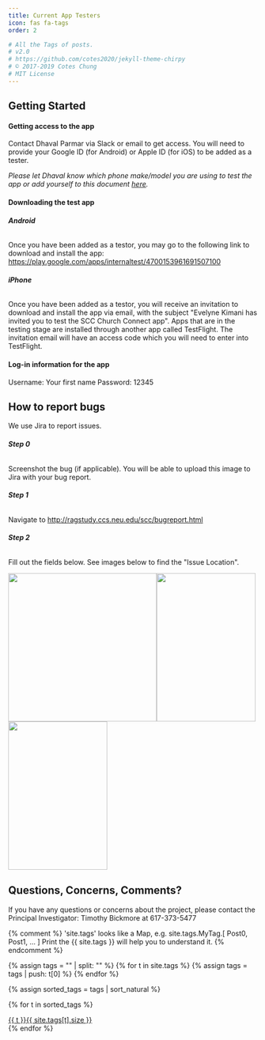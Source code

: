 ```yaml
---
title: Current App Testers
icon: fas fa-tags
order: 2

# All the Tags of posts.
# v2.0
# https://github.com/cotes2020/jekyll-theme-chirpy
# © 2017-2019 Cotes Chung
# MIT License
---
```


## **Getting Started**

#### **Getting access to the app**

Contact Dhaval Parmar via Slack or email to get access. You will need to provide your Google ID (for Android) 
or Apple ID (for iOS) to be added as a tester.

*Please let Dhaval know which phone make/model you are using to test the app or add yourself to this document [here](https://docs.google.com/spreadsheets/d/1hu2XE6cPSM1YHxyi2hRoknW_9eZPqcXMEk7_ImjYQZs/edit#gid=0).*

#### **Downloading the test app**

###### **Android**
Once you have been added as a testor, you may go to the following link to download and install the app: <https://play.google.com/apps/internaltest/4700153961691507100> 

###### **iPhone**
Once you have been added as a testor, you will receive an invitation to download and install the app via email, with the subject 
"Evelyne Kimani has invited you to test the SCC Church Connect app".
Apps that are in the testing stage are installed through another app called TestFlight. The invitation email will have an
access code which you will need to enter into TestFlight.

#### **Log-in information for the app**

Username: Your first name 
Password: 12345

## **How to report bugs**

We use Jira to report issues.

###### **Step 0** 
Screenshot the bug (if applicable). You will be able to upload this image to Jira with your bug report. 
###### **Step 1**
Navigate to <http://ragstudy.ccs.neu.edu/scc/bugreport.html> 
###### **Step 2**
Fill out the fields below. See images below to find the "Issue Location". 

<img src="https://user-images.githubusercontent.com/75331796/101184918-40900b00-361f-11eb-95f5-2359cad12a11.png" width="300" height="300"><img src="https://user-images.githubusercontent.com/75331796/101185012-5bfb1600-361f-11eb-8ccd-32ac9c19f3fe.png" width="200" height="300"><img src="https://user-images.githubusercontent.com/75331796/101185063-6a493200-361f-11eb-8fc8-f5bc7cb89313.png" width="200" height="300">



## **Questions, Concerns, Comments?**

If you have any questions or concerns about the project, please contact the Principal Investigator: Timothy Bickmore at 617-373-5477

{% comment %}
  'site.tags' looks like a Map, e.g. site.tags.MyTag.[ Post0, Post1, ... ]
  Print the {{ site.tags }} will help you to understand it.
{% endcomment %}
<div id="tags" class="d-flex flex-wrap ml-xl-2 mr-xl-2">
{% assign tags = "" | split: "" %}
{% for t in site.tags %}
  {% assign tags = tags | push: t[0] %}
{% endfor %}

{% assign sorted_tags = tags | sort_natural %}

{% for t in sorted_tags %}
  <div>
    <a class="tag" href="{{ site.baseurl }}/tags/{{ t | replace: ' ', '-' | downcase | url_encode }}/">{{ t }}<span class="text-muted">{{ site.tags[t].size }}</span></a>
  </div>
{% endfor %}

</div>

